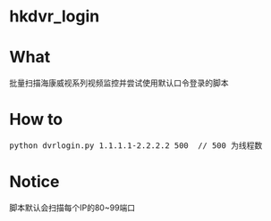 # hkdvr_login
# What
批量扫描海康威视系列视频监控并尝试使用默认口令登录的脚本
# How to
<pre>python dvrlogin.py 1.1.1.1-2.2.2.2 500  // 500 为线程数</pre>
# Notice
脚本默认会扫描每个IP的80~99端口
